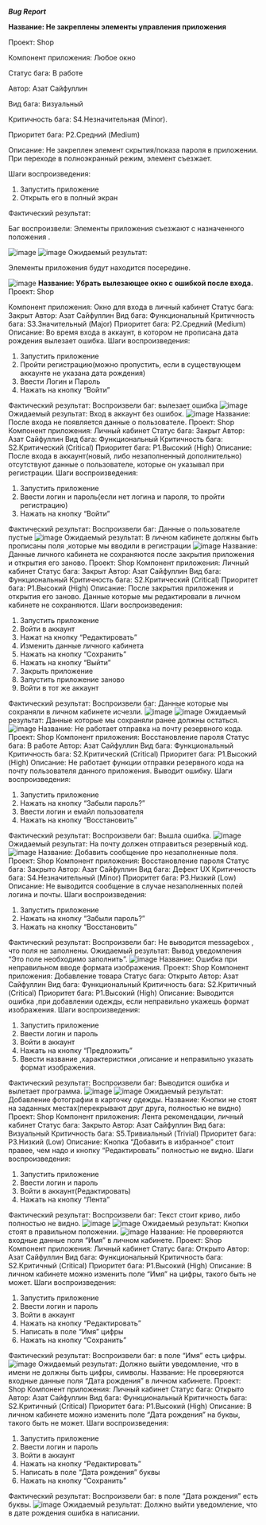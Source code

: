 ***Bug Report***

**Название: Не закреплены элементы управления приложения**

Проект: Shop

Компонент приложения: Любое окно

Статус бага: В работе

Автор: Азат Сайфуллин

Вид бага: Визуальный

Критичность бага: S4.Незначительная (Minor).

Приоритет бага: P2.Средний (Medium)

Описание: Не закреплен элемент скрытия/показа пароля в приложении. При переходе в полноэкранный режим, элемент съезжает.

Шаги воспроизведения: 

1.	Запустить приложение
2.	Открыть его в полный экран

Фактический результат:

Баг воспроизвели: Элементы приложения съезжают с назначенного положения .

![image](https://user-images.githubusercontent.com/113188055/234973075-272f17d1-65ef-4f6a-8e66-eb269a4e3967.png)
![image](https://user-images.githubusercontent.com/113188055/234973127-be7c24c4-e54a-405f-9723-15ee8d298831.png)
Ожидаемый результат:

Элементы приложения будут находится посередине.

![image](https://user-images.githubusercontent.com/113188055/234973180-1feaea39-3646-46de-93de-407edc8bdbe6.png)
**Название: Убрать вылезающее окно с ошибкой после входа.**
Проект: Shop

Компонент приложения: Окно для входа в личный кабинет
Статус бага: Закрыт
Автор: Азат Сайфуллин
Вид бага: Функциональный
Критичность бага:  S3.Значительный (Major)
Приоритет бага: P2.Средний (Medium)
Описание: Во время входа в аккаунт, в котором не прописана дата рождения  вылезает ошибка.
Шаги воспроизведения: 
1.	Запустить приложение
2.	Пройти регистрацию(можно пропустить, если в существующем аккаунте не указана дата рождения)
3.	Ввести Логин и Пароль
4.	Нажать на кнопку “Войти”

Фактический результат:
Воспроизвели баг: вылезает ошибка
![image](https://user-images.githubusercontent.com/113188055/234973247-fe06e8a7-8e1c-4352-b320-b9f5f40cf424.png)
Ожидаемый результат:
Вход в аккаунт без ошибок.
![image](https://user-images.githubusercontent.com/113188055/234973316-9ffdf9a2-16b1-4f6f-9379-51472a947cf8.png)
Название: После входа не появляется данные о пользователе.
Проект: Shop
Компонент приложения: Личный кабинет
Статус бага: Закрыт
Автор: Азат Сайфуллин
Вид бага: Функциональный
Критичность бага:  S2.Критический (Critical)
Приоритет бага: P1.Высокий (High)
Описание: После входа в аккаунт(новый, либо незаполненный дополнительно) отсутствуют данные о пользователе, которые он указывал при регистрации. 
Шаги воспроизведения: 
1.	Запустить приложение
2.	Ввести логин и пароль(если нет логина и пароля, то пройти регистрацию)
3.	Нажать на кнопку “Войти”


Фактический результат:
Воспроизвели баг: Данные о пользователе пустые
![image](https://user-images.githubusercontent.com/113188055/234973379-8d422823-2a1a-4f49-8515-af017d2dd07a.png)
Ожидаемый результат:
В личном кабинете должны быть прописаны поля ,которые мы вводили в регистрации
![image](https://user-images.githubusercontent.com/113188055/234973430-d4269804-c607-4f8d-94a7-8d47f7b08072.png)
Название: Данные личного кабинета не сохраняются после закрытия приложения и открытия его заново.
Проект: Shop
Компонент приложения: Личный кабинет
Статус бага: Закрыт
Автор: Азат Сайфуллин
Вид бага: Функциональный
Критичность бага:  S2.Критический (Critical)
Приоритет бага: P1.Высокий (High)
Описание: После закрытия приложения и открытия его заново. Данные которые мы редактировали в личном кабинете не сохраняются.
Шаги воспроизведения: 
1.	Запустить приложение
2.	Войти в аккаунт
3.	Нажат на кнопку “Редактировать”
4.	Изменить данные личного кабинета
5.	Нажать на кнопку “Сохранить”
6.	Нажать на кнопку “Выйти”
7.	Закрыть приложение
8.	Запустить приложение заново
9.	Войти в тот же аккаунт

Фактический результат:
Воспроизвели баг: Данные которые мы сохраняли в личном кабинете исчезли.
![image](https://user-images.githubusercontent.com/113188055/234973481-f9ae56a6-c1dd-4d2e-94b5-401421fe296e.png)
![image](https://user-images.githubusercontent.com/113188055/234973508-1d2cff65-b8cb-4e43-b09b-b8bfe99189f9.png)
Ожидаемый результат:
Данные которые мы сохраняли ранее должны остаться.
![image](https://user-images.githubusercontent.com/113188055/234973538-bd3cc5f9-ac4c-45c0-baee-2d0ff47c73a1.png)
Название: Не работает отправка на почту резервного кода.
Проект: Shop
Компонент приложения: Восстановление пароля
Статус бага: В работе
Автор: Азат Сайфуллин
Вид бага: Функциональный
Критичность бага:  S2.Критический (Critical)
Приоритет бага: P1.Высокий (High)
Описание: Не работает функции отправки резервного кода на почту пользователя данного приложения. Выводит ошибку.
Шаги воспроизведения: 
1.	Запустить приложение
2.	Нажать на кнопку “Забыли пароль?”
3.	Ввести логин и емайл пользователя
4.	Нажать на кнопку “Восстановить”

Фактический результат:
Воспроизвели баг: Вышла ошибка.
![image](https://user-images.githubusercontent.com/113188055/234973590-eb487ee8-1c81-4b22-96e0-7754a74f7307.png)
Ожидаемый результат:
На почту должен отправиться резервный код.
![image](https://user-images.githubusercontent.com/113188055/234973638-11b25b9d-e818-4ab3-9235-a7558c58d360.png)
Название: Добавить сообщение про незаполненные поля.
Проект: Shop
Компонент приложения: Восстановление пароля
Статус бага: Закрыто
Автор: Азат Сайфуллин
Вид бага: Дефект UX
Критичность бага:  S4.Незначительный (Minor)
Приоритет бага: P3.Низкий (Low)
Описание: Не выводится сообщение в случае незаполненных полей логина и почты. 
Шаги воспроизведения: 
1.	Запустить приложение
2.	Нажать на кнопку “Забыли пароль?”
3.	Нажать на кнопку “Восстановить”

Фактический результат:
Воспроизвели баг: Не выводится messagebox , что поля не заполнены.
Ожидаемый результат:
Вывод уведомления “Это поле необходимо заполнить”.
![image](https://user-images.githubusercontent.com/113188055/234973756-20f9ad86-891c-44b3-9af5-e1df6ffa7049.png)
Название: Ошибка при неправильном вводе формата изображения.
Проект: Shop
Компонент приложения: Добавление товара
Статус бага: Открыто
Автор: Азат Сайфуллин
Вид бага: Функциональный
Критичность бага:  S2.Критичный (Critical)
Приоритет бага: P1.Высокий (High)
Описание: Выводится ошибка ,при добавлении одежды, если неправильно укажешь формат изображения.
Шаги воспроизведения: 
1.	Запустить приложение
2.	Ввести логин и пароль
3.	Войти в аккаунт
4.	Нажать на кнопку “Предложить”
5.	Ввести название ,характеристики ,описание и неправильно указать формат изображения.


Фактический результат:
Воспроизвели баг: Выводится ошибка и вылетает программа.
![image](https://user-images.githubusercontent.com/113188055/234973818-20b895e9-336e-4048-817a-8ba995869893.png)
![image](https://user-images.githubusercontent.com/113188055/234973842-1f8a80bc-1ea0-4842-b551-04f3e1ef57cd.png)
Ожидаемый результат:
Добавление фотографии в карточку одежды.
Название: Кнопки не стоят на заданных местах(перекрывают друг друга, полностью не видно)  
Проект: Shop
Компонент приложения: Лента рекомендации, личный кабинет
Статус бага: Закрыто
Автор: Азат Сайфуллин
Вид бага: Визуальный
Критичность бага:  S5.Тривиальный (Trivial)
Приоритет бага: P3.Низкий (Low)
Описание: Кнопка “Добавить в избранное” стоит правее, чем надо и кнопку “Редактировать” полностью не видно.
Шаги воспроизведения: 
1.	Запустить приложение
2.	Ввести логин и пароль
3.	Войти в аккаунт(Редактировать)
4.	Нажать на кнопку “Лента”

Фактический результат:
Воспроизвели баг: Текст стоит криво, либо полностью не видно.
![image](https://user-images.githubusercontent.com/113188055/234973943-e1d7cd46-5cdf-42db-a9d9-74a3945df571.png)
![image](https://user-images.githubusercontent.com/113188055/234973968-e438d065-f7aa-46d5-a5df-c410a3a72788.png)
Ожидаемый результат:
Кнопки стоят в правильном положении.
![image](https://user-images.githubusercontent.com/113188055/234974001-71171926-bf4e-4c16-aa31-676d696b7cc2.png)
Название: Не проверяются входные данные поля “Имя” в личном кабинете.
Проект: Shop
Компонент приложения: Личный кабинет
Статус бага: Открыто
Автор: Азат Сайфуллин
Вид бага: Функциональный
Критичность бага:  S2.Критичный (Critical)
Приоритет бага: P1.Высокий (High)
Описание: В личном кабинете можно изменить поле “Имя” на цифры, такого быть не может.
Шаги воспроизведения: 
1.	Запустить приложение
2.	Ввести логин и пароль
3.	Войти в аккаунт
4.	Нажать на кнопку “Редактировать”
5.	Написать в поле “Имя” цифры
6.	Нажать на кнопку “Сохранить”

Фактический результат:
Воспроизвели баг: в поле “Имя” есть цифры.
![image](https://user-images.githubusercontent.com/113188055/234974057-33e0ddda-f68d-4c23-bdb6-a9758e78bdac.png)
Ожидаемый результат:
Должно выйти уведомление, что в имени не должны быть цифры, символы.
Название: Не проверяются входные данные поля “Дата рождения” в личном кабинете.
Проект: Shop
Компонент приложения: Личный кабинет
Статус бага: Открыто
Автор: Азат Сайфуллин
Вид бага: Функциональный
Критичность бага:  S2.Критичный (Critical)
Приоритет бага: P1.Высокий (High)
Описание: В личном кабинете можно изменить поле “Дата рождения” на буквы, такого быть не может.
Шаги воспроизведения: 
1.	Запустить приложение
2.	Ввести логин и пароль
3.	Войти в аккаунт
4.	Нажать на кнопку “Редактировать”
5.	Написать в поле “Дата рождения” буквы
6.	Нажать на кнопку “Сохранить”

Фактический результат:
Воспроизвели баг: в поле “Дата рождения” есть буквы.
![image](https://user-images.githubusercontent.com/113188055/234974180-b9cfc069-faf1-419f-bed7-5afcae6e031b.png)
Ожидаемый результат:
Должно выйти уведомление, что в дате рождения ошибка в написании.
